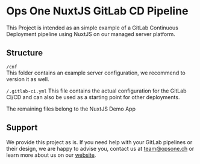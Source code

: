 # Ops One NuxtJS GitLab CD Pipeline

This Project is intended as an simple example of a GitLab Continuous Deployment pipeline using NuxtJS on our managed server platform.

## Structure
`/cnf`  
This folder contains an example server configuration, we recommend to version it as well.

`/.gitlab-ci.yml`
This file contains the actual configuration for the GitLab CI/CD and can also be used as a starting point for other deployments.

The remaining files belong to the NuxtJS Demo App

## Support
We provide this project as is. If you need help with your GitLab pipelines or their design, we are happy to advise you, contact us at team@opsone.ch or learn more about us on our [website](https://opsone.ch/de/beratung).
